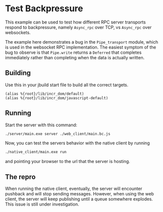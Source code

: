 # Test Backpressure

This example can be used to test how different RPC server transports respond to
backpressure, namely `Async_rpc` over TCP, vs `Async_rpc` over websockets.

The example here demonstrates a bug in the `Pipe_transport` module, which is
used in the websocket RPC implementation.  The easiest symptom of the bug to
observe is that `Pipe.write` returns a `Deferred` that completes immediately
rather than completing when the data is actually written.

## Building

Use this in your jbuild start file to build all the correct targets.
```
(alias %{root}/lib/incr_dom/default)
(alias %{root}/lib/incr_dom/javascript-default)
```

## Running

Start the server with this command:

```bash
./server/main.exe server ./web_client/main.bc.js
```

Now, you can test the servers behavior with the native client by running

```bash
./native_client/main.exe run
```

and pointing your browser to the url that the server is hosting.

## The repro

When running the native client, eventually, the server will encounter pushback
and will stop sending messages.  However, when using the web client, the server
will keep publishing until a queue somewhere explodes.  This issue is still
under investigation.
